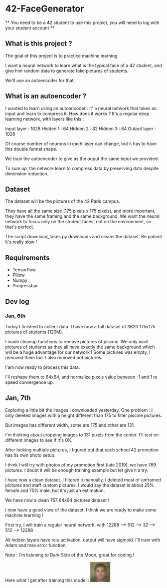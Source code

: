 # 42-FaceGenerator

** You need to be a 42 student to use this project, you will need to log with your student account **

## What is this project ?

The goal of this project is to practice machine learning.

I want a neural network to learn what is the typical face of a 42 student, and give him random data to generate fake pictures of students.

We'll use an autoencoder for that.

## What is an autoencoder ?

I wanted to learn using an autoencoder : it' a neural network that takes an input and learn to compress it.
How does it works ?
It's a regular deep learning network, with layers like this :

Input layer : 1028
Hidden 1 : 64
Hidden 2 : 32
Hidden 3 : 64
Output layer : 1028

Of course number of neurons in each layer can change, but it has to have this double funnel shape.

We train the autoencoder to give as the ouput the same input we provided.

To sum up, the network learn to compress data by preserving data despite dimension reduction.

## Dataset

The dataset will be the pictures of the 42 Paris campus.

They have all the same size (175 pixels x 175 pixels), and more important, they have the same framing and the same background.
We want the neural network to focus only on the student faces, not on the environment, so that's perfect.

The script download_faces.py downloads and cleans the dataset. Be patient it's really slow !

## Requirements
- Tensorflow
- Pillow
- Numpy
- Progressbar

## Dev log

### Jan, 6th

Today I finished to collect data. I have now a full dataset of 3620 175x175 pictures of students (120M).

I made cleanup functions to remove pictures of piscine. We only want pictures of students as they all have exactly the same background which will be a huge advantage for our network ! Some pictures was empty, I removed them too. I also removed bot pictures.

I'am now ready to process this data.

I'll reshape them to 64x64, and normalize pixels value between -1 and 1 to speed convergence up.

## Jan, 7th

Exploring a little bit the images I downloaded yesterday. One problem : I only deleted images with a height different than 175 to filter piscine pictures.

But images has different width, some are 175 and other are 131.

I'm thinking about cropping images to 131 pixels from the center. I'll test on different images to see if it's OK.

After looking multiple pictures, I figured out that each school 42 promotion has its own photo setup.

I think I will try with photos of my promotion first (late 2019), we have 769 pictures. I doubt it will be enough training example but let give it a try.

I have now a clean dataset. I filtered it manually, I deleted most of unframed pictures and staff custom pictures.
I would say the dataset is about 25% female and 75% male, but it's just an estimation.

We have now a clean 757 64x64 pictures dataset !

I now have a good view of the dataset, I think we are ready to make some machine learning !


First try, I will train a regular neural network, with 12288 --> 512 --> 32 --> 512 --> 12288

All hidden layers have relu activation, output will have sigmoid. I'll train with Adam and mse error function.

Note : I'm listening to Dark Side of the Moon, great for coding !

Here what I get after training this model :
![First result !](./readme_ressources/test1.png)
